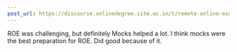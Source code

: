 ```yaml
---
post_url: https://discourse.onlinedegree.iitm.ac.in/t/remote-online-exam-tds-jan-2025/168832/55
---
```

ROE was challenging, but definitely Mocks helped a lot. I think mocks were the best preparation for ROE. Did good because of it.